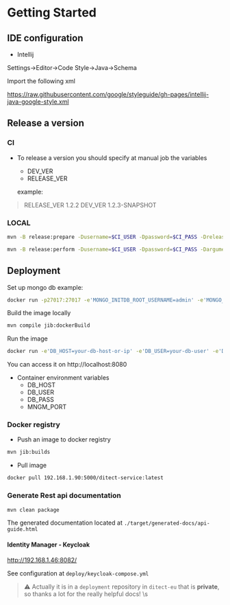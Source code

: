# Getting Started

## IDE configuration

- Intellij

Settings->Editor->Code Style->Java->Schema

Import the following xml

https://raw.githubusercontent.com/google/styleguide/gh-pages/intellij-java-google-style.xml

## Release a version

### CI
- To release a version you should specify at manual job the variables
  - DEV_VER
  - RELEASE_VER

  example:
>  RELEASE_VER 1.2.2 DEV_VER 1.2.3-SNAPSHOT

### LOCAL

```bash
mvn -B release:prepare -Dusername=$CI_USER -Dpassword=$CI_PASS -DreleaseVersion=$RELEASE_VER -DdevelopmentVersion=$DEV_VER -Darguments="-DskipTests=true"
```

```bash
mvn -B release:perform -Dusername=$CI_USER -Dpassword=$CI_PASS -Darguments="-Dmaven.javadoc.skip=true -Dmaven.deploy.skip=true -DskipTests=true"
```


## Deployment
Set up mongo db example:

```bash
docker run -p27017:27017 -e'MONGO_INITDB_ROOT_USERNAME=admin' -e'MONGO_INITDB_ROOT_PASSWORD=admin' mongo
```

Build the image locally

```bash
mvn compile jib:dockerBuild
```

Run the image

```bash
docker run -e'DB_HOST=your-db-host-or-ip' -e'DB_USER=your-db-user' -e'DB_PASS=your-db-secret' ditect-service:a-tag-name
```

You can access it on http://localhost:8080

- Container environment variables
  -   DB_HOST
  -   DB_USER
  -   DB_PASS
  -   MNGM_PORT


### Docker registry
- Push an image to docker registry

```bash
mvn jib:builds
```

- Pull image

```bash
docker pull 192.168.1.90:5000/ditect-service:latest
```

### Generate Rest api documentation
```bash
mvn clean package
```

The generated documentation located at `./target/generated-docs/api-guide.html`

#### Identity Manager - Keycloak

http://192.168.1.46:8082/

See configuration at `deploy/keycloak-compose.yml`

> ⚠️ Actually it is in a `deployment` repository in `ditect-eu` that is **private**, so thanks a lot for the really helpful docs! \s
